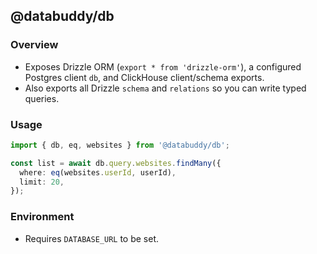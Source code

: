 ## @databuddy/db

### Overview
- Exposes Drizzle ORM (`export * from 'drizzle-orm'`), a configured Postgres client `db`, and ClickHouse client/schema exports.
- Also exports all Drizzle `schema` and `relations` so you can write typed queries.

### Usage
```ts
import { db, eq, websites } from '@databuddy/db';

const list = await db.query.websites.findMany({
  where: eq(websites.userId, userId),
  limit: 20,
});
```

### Environment
- Requires `DATABASE_URL` to be set.